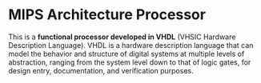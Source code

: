 # MIPS Architecture Processor

This is a <b>functional processor developed in VHDL</b> (VHSIC Hardware Description Language). VHDL is a hardware description language that can model the behavior and structure of digital systems at multiple levels of abstraction, ranging from the system level down to that of logic gates, for design entry, documentation, and verification purposes.
